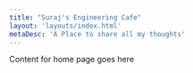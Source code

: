 ```yaml
---
title: "Suraj's Engineering Cafe"
layout: 'layouts/index.html'
metaDesc: 'A Place to share all my thoughts'
---
```


Content for home page goes here